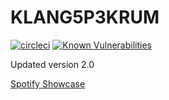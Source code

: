 # KLANG5P3KRUM

[![circleci](https://circleci.com/gh/schwamic/klangspektrum2.svg?style=shield&circle-token=922adaed4e46197db8206a3b43f3ac90cb2974c4)](https://circleci.com/gh/schwamic)
[![Known Vulnerabilities](https://snyk.io/test/github/schwamic/klangspektrum2/badge.svg)](https://snyk.io/test/github/schwamic/klangspektrum2)

Updated version 2.0

[Spotify Showcase](https://developer.spotify.com/community/showcase/klangspektrum/)
